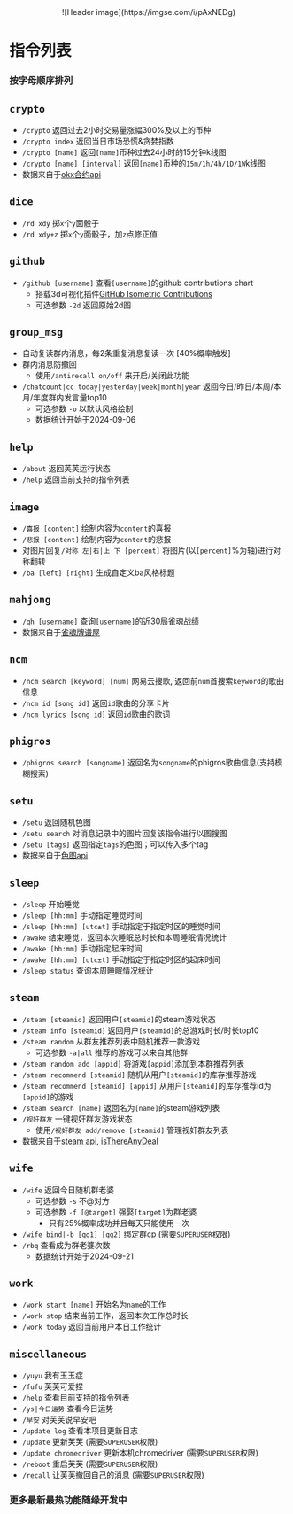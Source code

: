 <div align="center">
![Header image](https://imgse.com/i/pAxNEDg)
</div>

# 指令列表
### 按字母顺序排列

## `crypto`

* `/crypto` 返回过去2小时交易量涨幅300%及以上的币种
* `/crypto index` 返回当日市场恐慌&贪婪指数
* `/crypto [name]` 返回`[name]`币种过去24小时的15分钟k线图
* `/crypto [name] [interval]` 返回`[name]`币种的`15m/1h/4h/1D/1W`k线图
* 数据来自于[okx合约api](https://www.okx.com/docs-v5/en/#overview)

## `dice`
* `/rd xdy` 掷`x`个`y`面骰子
* `/rd xdy+z` 掷`x`个`y`面骰子，加`z`点修正值

## `github`
* `/github [username]` 查看`[username]`的github contributions chart
    * 搭载3d可视化插件[GitHub Isometric Contributions](https://chromewebstore.google.com/detail/github-isometric-contribu/mjoedlfflcchnleknnceiplgaeoegien)
    * 可选参数 `-2d` 返回原始2d图

## `group_msg`
* 自动复读群内消息，每2条重复消息复读一次 [40%概率触发]
* 群内消息防撤回
    * 使用`/antirecall on/off` 来开启/关闭此功能
* `/chatcount|cc today|yesterday|week|month|year` 返回今日/昨日/本周/本月/年度群内发言量top10
    * 可选参数 `-o` 以默认风格绘制
    * 数据统计开始于2024-09-06

## `help`
* `/about` 返回芙芙运行状态
* `/help` 返回当前支持的指令列表

## `image`
* `/喜报 [content]` 绘制内容为`content`的喜报
* `/悲报 [content]` 绘制内容为`content`的悲报
* 对图片回复`/对称 左|右|上|下 [percent]` 将图片(以`[percent]`%为轴)进行对称翻转
* `/ba [left] [right]` 生成自定义ba风格标题

## `mahjong`
* `/qh [username]` 查询`[username]`的近30局雀魂战绩
* 数据来自于[雀魂牌谱屋](https://amae-koromo.sapk.ch/)

## `ncm`
* `/ncm search [keyword] [num]` 网易云搜歌, 返回前`num`首搜索`keyword`的歌曲信息
* `/ncm id [song id]` 返回`id`歌曲的分享卡片
* `/ncm lyrics [song id]` 返回`id`歌曲的歌词

## `phigros`
* `/phigros search [songname]` 返回名为`songname`的phigros歌曲信息(支持模糊搜索)

## `setu`

* `/setu` 返回随机色图
* `/setu search` 对消息记录中的图片回复该指令进行以图搜图
* `/setu [tags]` 返回指定`tags`的色图；可以传入多个tag
* 数据来自于[色图api](https://github.com/yuban10703/SetuAPI)

## `sleep`

* `/sleep` 开始睡觉
* `/sleep [hh:mm]` 手动指定睡觉时间
* `/sleep [hh:mm] [utc±t]` 手动指定于指定时区的睡觉时间
* `/awake` 结束睡觉，返回本次睡眠总时长和本周睡眠情况统计
* `/awake [hh:mm]` 手动指定起床时间
* `/awake [hh:mm] [utc±t]` 手动指定于指定时区的起床时间
* `/sleep status` 查询本周睡眠情况统计

## `steam`
* `/steam [steamid]` 返回用户`[steamid]`的steam游戏状态
* `/steam info [steamid]` 返回用户`[steamid]`的总游戏时长/时长top10
* `/steam random` 从群友推荐列表中随机推荐一款游戏
    * 可选参数 `-a|all` 推荐的游戏可以来自其他群
* `/steam random add [appid]` 将游戏`[appid]`添加到本群推荐列表
* `/steam recommend [steamid]` 随机从用户`[steamid]`的库存推荐游戏
* `/steam recommend [steamid] [appid]` 从用户`[steamid]`的库存推荐id为`[appid]`的游戏
* `/steam search [name]` 返回名为`[name]`的steam游戏列表
* `/视奸群友` 一键视奸群友游戏状态
    * 使用`/视奸群友 add/remove [steamid]` 管理视奸群友列表
* 数据来自于[steam api](https://developer.valvesoftware.com/wiki/Steam_Web_API), [isThereAnyDeal](https://docs.isthereanydeal.com/)

## `wife`
* `/wife` 返回今日随机群老婆
    * 可选参数 `-s` 不@对方
    * 可选参数 `-f [@target]` 强娶`[target]`为群老婆
        * 只有25%概率成功并且每天只能使用一次
* `/wife bind|-b [qq1] [qq2]` 绑定群cp (需要`SUPERUSER`权限)
* `/rbq` 查看成为群老婆次数
    * 数据统计开始于2024-09-21

## `work`
* `/work start [name]` 开始名为`name`的工作
* `/work stop` 结束当前工作，返回本次工作总时长
* `/work today` 返回当前用户本日工作统计

## `miscellaneous`
* `/yuyu` 我有玉玉症
* `/fufu` 芙芙可爱捏
* `/help` 查看目前支持的指令列表
* `/ys|今日运势` 查看今日运势
* `/早安` 对芙芙说早安吧
* `/update log` 查看本项目更新日志
* `/update` 更新芙芙 (需要`SUPERUSER`权限)
* `/update chromedriver` 更新本机chromedriver (需要`SUPERUSER`权限)
* `/reboot` 重启芙芙 (需要`SUPERUSER`权限)
* `/recall` 让芙芙撤回自己的消息 (需要`SUPERUSER`权限)

### 更多最新最热功能随缘开发中